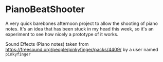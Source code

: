 # PianoBeatShooter
A very quick barebones afternoon project to allow the shooting of piano notes. It's an idea that has been stuck in my head this week, so it's an experiment to see how nicely a prototype of it works.

Sound Effects (Piano notes) taken from https://freesound.org/people/pinkyfinger/packs/4409/ by a user named `pinkyfinger`
